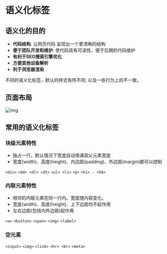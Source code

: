 # 语义化标签

## 语义化的目的

- **代码结构**:  让网页代码 呈现出一个更清晰的结构
- **便于团队开发和维护**: 使代码具有可读性，便于后期的代码维护
- **有利于SEO搜索引擎优化**
- **方便其他设备解析**
- **利于浏览器渲染**

不同的语义化标签，默认的样式有所不同; 以及一些行为上的不一致。

## 页面布局

![img](https://img-blog.csdn.net/20180626164405788?watermark/2/text/aHR0cHM6Ly9ibG9nLmNzZG4ubmV0L3FxXzM4MTI4MTc5/font/5a6L5L2T/fontsize/400/fill/I0JBQkFCMA==/dissolve/70)

## 常用的语义化标签

### 块级元素特性

- 独占一行，默认情况下宽度自动填满其父元素宽度
- 宽度(width)、高度(height)、内边距(padding)、外边距(margin)都可以控制

`<div>` `<dd> <dl> <dt>` `<ul> <li>` `<p>` `<h1> - <h6>`

### 内联元素特性

- 相邻的内联元素在同一行内。宽度随内容变化。
- 宽度(width)、高度(height)、上下边距均不起作用
- 左右边距(包括内外边距)起作用

`<a>` `<button>` `<span>` `<img>`  `<label>`

### 空元素

`<input>` `<img>` `<link>` `<hr> <br>` `<meta>`